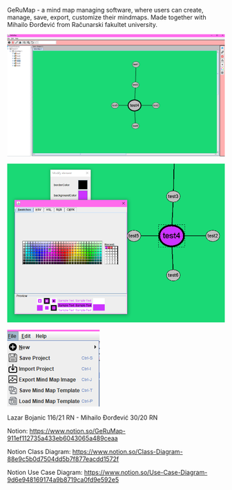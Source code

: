 GeRuMap - a mind map managing software, where users can create, manage, save, export, customize their mindmaps. Made together with Mihailo Đorđević from Računarski fakultet university.

![](gerumap-1.png)

![](gerumap-2.png)

![](gerumap-3.png)

Lazar Bojanic 116/21 RN - Mihailo Đorđević 30/20 RN

Notion: https://www.notion.so/GeRuMap-911ef112735a433eb6043065a489ceaa

Notion Class Diagram: https://www.notion.so/Class-Diagram-88e9c5b0d7504dd5b7f877eacdd1572f

Notion Use Case Diagram: https://www.notion.so/Use-Case-Diagram-9d6e948169174a9b8719ca0fd9e592e5

